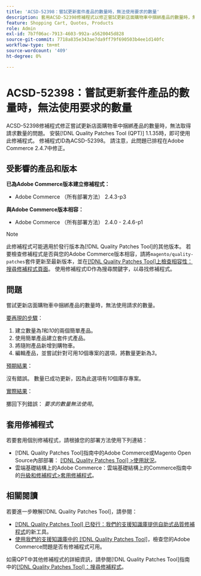 ```yaml
---
title: 'ACSD-52398：嘗試更新套件產品的數量時，無法使用要求的數量'
description: 套用ACSD-52398修補程式以修正嘗試更新店面購物車中捆綁產品的數量時，無法取得請求數量的Adobe Commerce問題。
feature: Shopping Cart, Quotes, Products
role: Admin
exl-id: 7b7f06ac-7913-4603-992a-a5620045d828
source-git-commit: 7718a835e343ae7da9ff79f690503b4ee1d140fc
workflow-type: tm+mt
source-wordcount: '409'
ht-degree: 0%

---
```


# ACSD-52398：嘗試更新套件產品的數量時，無法使用要求的數量

ACSD-52398修補程式修正嘗試更新店面購物車中捆綁產品的數量時，無法取得請求數量的問題。 安裝[!DNL Quality Patches Tool (QPT)] 1.1.35時，即可使用此修補程式。 修補程式ID為ACSD-52398。 請注意，此問題已排程在Adobe Commerce 2.4.7中修正。

## 受影響的產品和版本

**已為Adobe Commerce版本建立修補程式：**

* Adobe Commerce （所有部署方法） 2.4.3-p3

**與Adobe Commerce版本相容：**

* Adobe Commerce （所有部署方法） 2.4.0 - 2.4.6-p1

>[!NOTE]
>
>此修補程式可能適用於發行版本為[!DNL Quality Patches Tool]的其他版本。 若要檢查修補程式是否與您的Adobe Commerce版本相容，請將`magento/quality-patches`套件更新至最新版本，並在[[!DNL Quality Patches Tool]上檢查相容性：搜尋修補程式頁面](https://experienceleague.adobe.com/tools/commerce-quality-patches/index.html?lang=zh-Hant)。 使用修補程式ID作為搜尋關鍵字，以尋找修補程式。

## 問題

嘗試更新店面購物車中捆綁產品的數量時，無法使用請求的數量。

<u>要再現的步驟</u>：

1. 建立數量為&#x200B;*1*&#x200B;和&#x200B;*10*&#x200B;的兩個簡單產品。
1. 使用簡單產品建立套件式產品。
1. 將隨附產品新增到購物車。
1. 編輯產品，並嘗試針對可用&#x200B;*10*&#x200B;個專案的選項，將數量更新為&#x200B;*3*。

<u>預期結果</u>：

沒有錯誤。 數量已成功更新，因為此選項有&#x200B;*10*&#x200B;個庫存專案。

<u>實際結果</u>：

擲回下列錯誤： *要求的數量無法使用*。

## 套用修補程式

若要套用個別修補程式，請根據您的部署方法使用下列連結：

* [!DNL Quality Patches Tool]指南中的Adobe Commerce或Magento Open Source內部部署： [[!DNL Quality Patches Tool] >使用狀況](https://experienceleague.adobe.com/docs/commerce-operations/tools/quality-patches-tool/usage.html?lang=zh-Hant)。
* 雲端基礎結構上的Adobe Commerce：雲端基礎結構上的Commerce指南中的[升級和修補程式>套用修補程式](https://experienceleague.adobe.com/docs/commerce-cloud-service/user-guide/develop/upgrade/apply-patches.html?lang=zh-Hant)。

## 相關閱讀

若要進一步瞭解[!DNL Quality Patches Tool]，請參閱：

* [[!DNL Quality Patches Tool] 已發行：我們的支援知識庫提供自助式品質修補程式](/help/announcements/adobe-commerce-announcements/magento-quality-patches-released-new-tool-to-self-serve-quality-patches.md)的新工具。
* [使用我們的支援知識庫中的 [!DNL Quality Patches Tool]](/help/support-tools/patches-available-in-qpt-tool/check-patch-for-magento-issue-with-magento-quality-patches.md)，檢查您的Adobe Commerce問題是否有修補程式可用。

如需QPT中其他修補程式的詳細資訊，請參閱[!DNL Quality Patches Tool]指南中的[[!DNL Quality Patches Tool]：搜尋修補程式](https://experienceleague.adobe.com/tools/commerce-quality-patches/index.html?lang=zh-Hant)。
